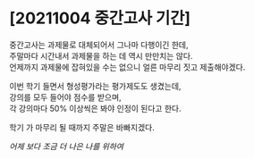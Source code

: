 # [20211004 중간고사 기간]

중간고사는 과제물로 대체되어서 그나마 다행이긴 한데,   
주말마다 시간내서 과제물을 하는 데 역시 만만치는 않다.   
언제까지 과제물에 잡혀있을 수는 없으니 얼른 마무리 짓고 제출해야겠다.  

이번 학기 들면서 형성평가라는 평가제도도 생겼는데,   
강의를 모두 들어야 점수를 받으며,  
각 강의마다 50% 이상씩은 봐야 인정이 된다고 한다.  

학기 가 마무리 될 때까지 주말은 바빠지겠다.  

*어제 보다 조금 더 나은 나를 위하여*  
